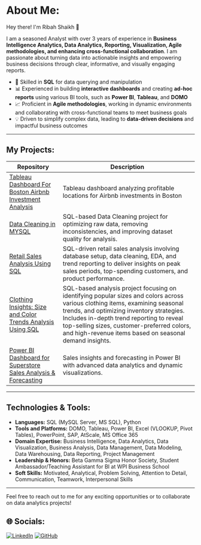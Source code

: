 # About Me: 

Hey there! I'm Ribah Shaikh 👋

I am a seasoned Analyst with over 3 years of experience in **Business Intelligence Analytics, Data Analytics, Reporting, Visualization, Agile methodologies, and enhancing cross-functional collaboration**. I am passionate about turning data into actionable insights and empowering business decisions through clear, informative, and visually engaging reports. 

- 🌟 Skilled in **SQL** for data querying and manipulation
- 📊 Experienced in building **interactive dashboards** and creating **ad-hoc reports** using various BI tools, such as **Power BI**, **Tableau**, and **DOMO**
- 📈 Proficient in **Agile methodologies**, working in dynamic environments and collaborating with cross-functional teams to meet business goals
- 💡 Driven to simplify complex data, leading to **data-driven decisions** and impactful business outcomes

---

## My Projects: 

| Repository                                       | Description                                                                                                   |
| ------------------------------------------------ | ------------------------------------------------------------------------------------------------------------- |
| [Tableau Dashboard For Boston Airbnb Investment Analysis](https://github.com/ribahshaikh/airbnb_investment_analysis_tableau_dashboard) | Tableau dashboard analyzing profitable locations for Airbnb investments in Boston                             |
| [Data Cleaning in MYSQL](https://github.com/ribahshaikh/data_cleaning_in_mysql)                | SQL-based Data Cleaning project for optimizing raw data, removing inconsistencies, and improving dataset quality for analysis. |
| [Retail Sales Analysis Using SQL](https://github.com/ribahshaikh/sql_retail_sales_project1)                         | SQL-driven retail sales analysis involving database setup, data cleaning, EDA, and trend reporting to deliver insights on peak sales periods, top-spending customers, and product performance.   |
| [Clothing Insights: Size and Color Trends Analysis Using SQL](https://github.com/ribahshaikh/apparael_size_and_color_profiling_analysis)                         | SQL-based analysis project focusing on identifying popular sizes and colors across various clothing items, examining seasonal trends, and optimizing inventory strategies. Includes in-depth trend reporting to reveal top-selling sizes, customer-preferred colors, and high-revenue items based on seasonal demand insights.   |
| [Power BI Dashboard for Superstore Sales Analysis & Forecasting](https://github.com/ribahshaikh/powerbi_sales_dashboard)  | Sales insights and forecasting in Power BI with advanced data analytics and dynamic visualizations.  |

---

## Technologies & Tools:

- **Languages:** 		SQL (MySQL Server, MS SQL), Python
- **Tools and Platforms:**	DOMO, Tableau, Power BI, Excel (VLOOKUP, Pivot Tables), PowerPoint, SAP, AtScale, MS Office 365
- **Domain Expertise:**	Business Intelligence, Data Analytics, Data Visualization, Business Analysis, Data Management, Data Modeling, Data Warehousing, Data Reporting, Project Management
- **Leadership & Honors:**	Beta Gamma Sigma Honor Society, Student Ambassador/Teaching Assistant for BI at WPI Business School
- **Soft Skills:**	Motivated, Analytical, Problem Solving, Attention to Detail, Communication, Teamwork, Interpersonal Skills

---

Feel free to reach out to me for any exciting opportunities or to collaborate on data analytics projects!

## 🌐 Socials:

[![LinkedIn](https://img.shields.io/badge/LinkedIn-0077B5?style=for-the-badge&logo=linkedin&logoColor=white)](https://www.linkedin.com/in/ribah-shaikh) 
[![GitHub](https://img.shields.io/badge/GitHub-181717?style=for-the-badge&logo=github&logoColor=white)](https://github.com/ribahshaikh)


